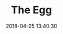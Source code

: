 ---
date: 2018-04-25 13:40:30
link:
  source: pocket
  source_url: https://getpocket.com
  text: The Egg
  url: http://www.galactanet.com/oneoff/theegg.html
slug: the-egg
source: pocket
title: The Egg
---